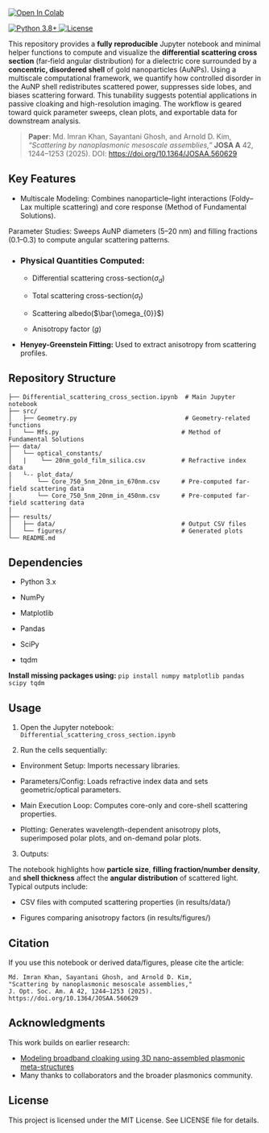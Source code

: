 <!-- Open in Colab for your main notebook -->
  <a href="https://colab.research.google.com/github/imranlabs/Differential_Scattering_Cross_Section/blob/main/Differential_Scattering_Cross_Section.ipynb">
    <img src="https://colab.research.google.com/assets/colab-badge.svg" alt="Open In Colab">
  </a>
</p>

<p align="left">
  <!-- Python version -->
  <a href="https://www.python.org/">
    <img src="https://img.shields.io/badge/Python-3.8%2B-blue" alt="Python 3.8+">
  </a>
  <!-- License (auto-reads your repo’s license) -->
  <a href="https://github.com/imranlabs/Differential_Scattering_Cross_Section/blob/main/LICENSE">
    <img src="https://img.shields.io/github/license/imranlabs/Broadband_Plasmonic_cloaking" alt="License">
  </a>

This repository provides a **fully reproducible** Jupyter notebook and minimal helper functions to compute and visualize the **differential scattering cross section** (far‑field angular distribution) for a dielectric core surrounded by a **concentric, disordered shell** of gold nanoparticles (AuNPs). Using a multiscale computational framework, we quantify how controlled disorder in the AuNP shell redistributes scattered power, suppresses side lobes, and biases scattering forward. This tunability suggests potential applications in passive cloaking and high-resolution imaging. The workflow is geared toward quick parameter sweeps, clean plots, and exportable data for downstream analysis.

> **Paper**: Md. Imran Khan, Sayantani Ghosh, and Arnold D. Kim, *“Scattering by nanoplasmonic mesoscale assemblies,”* **JOSA A** 42, 1244–1253 (2025). DOI: https://doi.org/10.1364/JOSAA.560629

## Key Features

- Multiscale Modeling: Combines nanoparticle–light interactions (Foldy–Lax multiple scattering) and core response (Method of Fundamental Solutions).

Parameter Studies: Sweeps AuNP diameters (5–20 nm) and filling fractions (0.1–0.3) to compute angular scattering patterns.

- ### Physical Quantities Computed:

    - Differential scattering cross-section($\sigma_{d}$)

    - Total scattering cross-section($\sigma_{t}$)

    - Scattering albedo($\bar{\omega_{0}}$)

    - Anisotropy factor ($g$)

- **Henyey-Greenstein Fitting:** Used to extract anisotropy from scattering profiles.

## Repository Structure
```none
├── Differential_scattering_cross_section.ipynb  # Main Jupyter notebook
├── src/
│   ├── Geometry.py                              # Geometry-related functions
│   └── Mfs.py                                  # Method of Fundamental Solutions
├── data/
│   └── optical_constants/
│   |    └── 20nm_gold_film_silica.csv          # Refractive index data
|   └-- plot_data/
│       └── Core_750_5nm_20nm_in_670nm.csv      # Pre-computed far-field scattering data
|       └── Core_750_5nm_20nm_in_450nm.csv      # Pre-computed far-field scattering data            
|                    
├── results/
│   ├── data/                                   # Output CSV files
│   └── figures/                                # Generated plots
└── README.md
```
## Dependencies

 - Python 3.x

 - NumPy

 - Matplotlib

 - Pandas

 - SciPy

 - tqdm

**Install missing packages using:**
`pip install numpy matplotlib pandas scipy tqdm`

## Usage

1. Open the Jupyter notebook:
    `Differential_scattering_cross_section.ipynb`
   

3. Run the cells sequentially:

 - Environment Setup: Imports necessary libraries.

 - Parameters/Config: Loads refractive index data and sets geometric/optical parameters.

 - Main Execution Loop: Computes core-only and core-shell scattering properties.

- Plotting: Generates wavelength-dependent anisotropy plots, superimposed polar plots, and on-demand polar plots.


3. Outputs:
   
The notebook highlights how **particle size**, **filling fraction/number density**, and **shell thickness** affect the **angular distribution** of scattered light. Typical outputs include:

 - CSV files with computed scattering properties (in results/data/)

 - Figures comparing anisotropy factors (in results/figures/)

## Citation
If you use this notebook or derived data/figures, please cite the article:

```
Md. Imran Khan, Sayantani Ghosh, and Arnold D. Kim,
"Scattering by nanoplasmonic mesoscale assemblies,"
J. Opt. Soc. Am. A 42, 1244–1253 (2025).
https://doi.org/10.1364/JOSAA.560629
```

## Acknowledgments

This work builds on earlier research:
- [Modeling broadband cloaking using 3D nano-assembled plasmonic meta-structures](https://github.com/imranlabs/Broadband_Plasmonic_cloaking)
- Many thanks to collaborators and the broader plasmonics community.

## License
This project is licensed under the MIT License. See LICENSE file for details.


